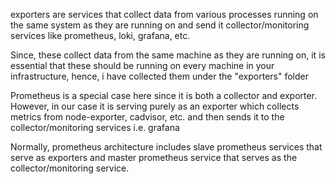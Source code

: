 exporters are services that collect data from various processes running on the same system as they are running on and send it
collector/monitoring services like prometheus, loki, grafana, etc.

Since, these collect data from the same machine as they are running on, it is essential that these should be running on every machine in your infrastructure, hence, i have
collected them under the "exporters" folder

Prometheus is a special case here since it is both a collector and exporter. However, in our case it is serving purely as an exporter which collects metrics from node-exporter, cadvisor, etc.
and then sends it to the collector/monitoring services i.e. grafana

Normally, prometheus architecture includes slave prometheus services that serve as exporters and master prometheus service that serves as the collector/monitoring service.
